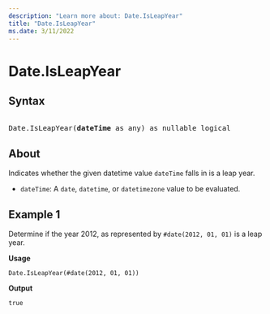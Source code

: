 ```yaml
---
description: "Learn more about: Date.IsLeapYear"
title: "Date.IsLeapYear"
ms.date: 3/11/2022
---
```

# Date.IsLeapYear

## Syntax

<pre>  
Date.IsLeapYear(<b>dateTime</b> as any) as nullable logical 
</pre>
  
## About

Indicates whether the given datetime value `dateTime` falls in is a leap year.

* `dateTime`: A `date`, `datetime`, or `datetimezone` value to be evaluated.

## Example 1

Determine if the year 2012, as represented by `#date(2012, 01, 01)` is a leap year.

**Usage**

```powerquery-m
Date.IsLeapYear(#date(2012, 01, 01))
```

**Output**

`true`
